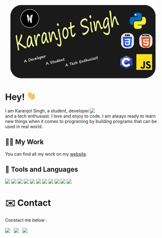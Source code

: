 <div align="center"><img src="https://raw.githubusercontent.com/karanjot-s/karanjot-s/master/header.png"></div>

Hey! <img src="https://raw.githubusercontent.com/karanjot-s/karanjot-s/master/wave.gif" width="30px">
====

<img align='right' src="https://media.giphy.com/media/M9gbBd9nbDrOTu1Mqx/giphy.gif" width="230">
I am Karanjot Singh, a student, developer and a tech enthusiast. I love and enjoy to code. I am always ready to learn new things when it comes to programing by building programs that can be used in real world.

👨‍💻 My Work
----

You can find all my work on my [website](https://karanjot-s.github.io).

🔧 Tools and Languages
----

![](https://img.shields.io/badge/OS-Windows-important?style=flat&logo=windows&logoColor=white)
![](https://img.shields.io/badge/Editor-VS_Code-important?style=flat&logo=visual-studio-code&logoColor=white)
![](https://img.shields.io/badge/Code-Python-important?style=flat&logo=python&logoColor=white)
![](https://img.shields.io/badge/Code-My_SQL-important?style=flat&logo=mysql&logoColor=white)
![](https://img.shields.io/badge/Code-HTML_5-important?style=flat&logo=html5&logoColor=white)
![](https://img.shields.io/badge/Code-CSS_3-important?style=flat&logo=css3&logoColor=white)
![](https://img.shields.io/badge/Code-JavaScript-important?style=flat&logo=javascript&logoColor=white)
![](https://img.shields.io/badge/Code-C_language-important?style=flat&logo=c&logoColor=white)
![](https://img.shields.io/badge/Logo-Adobe_Illustrator-important?style=flat&logo=adobe-illustrator&logoColor=white)
![](https://img.shields.io/badge/Design-Adobe_XD-important?style=flat&logo=adobe-xd&logoColor=white)
![](https://img.shields.io/badge/Shell-PowerShell-important?style=flat&logo=powershell&logoColor=white)

# ✉️ Contact

Constact me below : <br><br>
[<img src="https://img.icons8.com/nolan/64/instagram-new.png" width="30px">](https://instagram.com/karanjot2403 "Instagram") &nbsp;
[<img src="https://img.icons8.com/fluent/48/000000/important-mail.png" width="30px">](mailto:karanjot2403@gmail.com "Mail") &nbsp;
[<img src="https://img.icons8.com/fluent/48/000000/telegram-app.png" width="30px">](https://t.me/contactkaranjot "Telegram")
